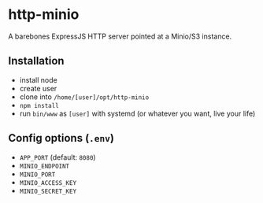 # http-minio

A barebones ExpressJS HTTP server pointed at a Minio/S3 instance.

## Installation

- install node
- create user
- clone into `/home/[user]/opt/http-minio`
- `npm install`
- run `bin/www` as `[user]` with systemd (or whatever you want, live your life)

## Config options (`.env`)

- `APP_PORT` (default: `8080`)
- `MINIO_ENDPOINT`
- `MINIO_PORT`
- `MINIO_ACCESS_KEY`
- `MINIO_SECRET_KEY`
